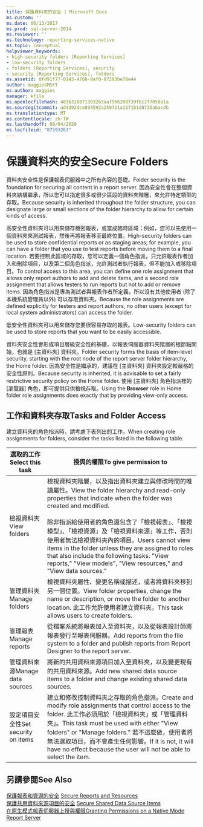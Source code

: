 ```yaml
---
title: 保護資料夾的安全 | Microsoft Docs
ms.custom: ''
ms.date: 06/13/2017
ms.prod: sql-server-2014
ms.reviewer: ''
ms.technology: reporting-services-native
ms.topic: conceptual
helpviewer_keywords:
- high-security folders [Reporting Services]
- low-security folders
- folders [Reporting Services], security
- security [Reporting Services], folders
ms.assetid: 0fd91f77-0143-476b-9af0-87293be78e44
author: maggiesMSFT
ms.author: maggies
manager: kfile
ms.openlocfilehash: 483b3108713032b3aaf566208f39f6c2f705da1a
ms.sourcegitcommit: ad4d92dce894592a259721a1571b1d8736abacdb
ms.translationtype: MT
ms.contentlocale: zh-TW
ms.lasthandoff: 08/04/2020
ms.locfileid: "87593263"
---
```

# <a name="secure-folders"></a><span data-ttu-id="2062e-102">保護資料夾的安全</span><span class="sxs-lookup"><span data-stu-id="2062e-102">Secure Folders</span></span>
  <span data-ttu-id="2062e-103">資料夾安全性是保護報表伺服器中之所有內容的基礎。</span><span class="sxs-lookup"><span data-stu-id="2062e-103">Folder security is the foundation for securing all content in a report server.</span></span> <span data-ttu-id="2062e-104">因為安全性會在整個資料夾結構繼承，所以您可以指定很多或很少區段的資料夾階層，來允許特定類型的存取。</span><span class="sxs-lookup"><span data-stu-id="2062e-104">Because security is inherited throughout the folder structure, you can designate large or small sections of the folder hierarchy to allow for certain kinds of access.</span></span>  
  
 <span data-ttu-id="2062e-105">高安全性資料夾可以用來儲存機密報表，或當成臨時區域；例如，您可以先使用一個資料夾來測試報表，然後再將報表移至最終位置。</span><span class="sxs-lookup"><span data-stu-id="2062e-105">High-security folders can be used to store confidential reports or as staging areas; for example, you can have a folder that you use to test reports before moving them to a final location.</span></span> <span data-ttu-id="2062e-106">若要控制此區域的存取，您可以定義一個角色指派，只允許報表作者加入和刪除項目，以及第二個角色指派，允許測試者執行報表，但不能加入或移除項目。</span><span class="sxs-lookup"><span data-stu-id="2062e-106">To control access to this area, you can define one role assignment that allows only report authors to add and delete items, and a second role assignment that allows testers to run reports but not to add or remove items.</span></span> <span data-ttu-id="2062e-107">因為角色指派是專為測試者與報表作者所定義，所以沒有其他使用者 (除了本機系統管理員以外) 可以存取資料夾。</span><span class="sxs-lookup"><span data-stu-id="2062e-107">Because the role assignments are defined explicitly for testers and report authors, no other users (except for local system administrators) can access the folder.</span></span>  
  
 <span data-ttu-id="2062e-108">低安全性資料夾可以用來儲存您要很容易存取的報表。</span><span class="sxs-lookup"><span data-stu-id="2062e-108">Low-security folders can be used to store reports that you want to be easily accessible.</span></span>  
  
 <span data-ttu-id="2062e-109">資料夾安全性會形成項目層級安全性的基礎，以報表伺服器資料夾階層的根節點開始，也就是 [主資料夾] 資料夾。</span><span class="sxs-lookup"><span data-stu-id="2062e-109">Folder security forms the basis of item-level security, starting with the root node of the report server folder hierarchy, the Home folder.</span></span> <span data-ttu-id="2062e-110">因為安全性是繼承的，建議在 [主資料夾] 資料夾設定較嚴格的安全性原則。</span><span class="sxs-lookup"><span data-stu-id="2062e-110">Because security is inherited, it is advisable to set a fairly restrictive security policy on the Home folder.</span></span> <span data-ttu-id="2062e-111">使用 [主資料夾] 角色指派裡的 [瀏覽器]  角色，即可提供只供檢視存取。</span><span class="sxs-lookup"><span data-stu-id="2062e-111">Using the **Browser** role in Home folder role assignments does exactly that by providing view-only access.</span></span>  
  
## <a name="tasks-and-folder-access"></a><span data-ttu-id="2062e-112">工作和資料夾存取</span><span class="sxs-lookup"><span data-stu-id="2062e-112">Tasks and Folder Access</span></span>  
 <span data-ttu-id="2062e-113">建立資料夾的角色指派時，請考慮下表列出的工作。</span><span class="sxs-lookup"><span data-stu-id="2062e-113">When creating role assignments for folders, consider the tasks listed in the following table.</span></span>  
  
|<span data-ttu-id="2062e-114">選取的工作</span><span class="sxs-lookup"><span data-stu-id="2062e-114">Select this task</span></span>|<span data-ttu-id="2062e-115">授與的權限</span><span class="sxs-lookup"><span data-stu-id="2062e-115">To give permission to</span></span>|  
|----------------------|---------------------------|  
|<span data-ttu-id="2062e-116">檢視資料夾</span><span class="sxs-lookup"><span data-stu-id="2062e-116">View folders</span></span>|<span data-ttu-id="2062e-117">檢視資料夾階層，以及指出資料夾建立與修改時間的唯讀屬性。</span><span class="sxs-lookup"><span data-stu-id="2062e-117">View the folder hierarchy and read-only properties that indicate when the folder was created and modified.</span></span><br /><br /> <span data-ttu-id="2062e-118">除非指派給使用者的角色還包含了「檢視報表」、「檢視模型」、「檢視資源」及「檢視資料來源」等工作，否則使用者無法檢視資料夾內的項目。</span><span class="sxs-lookup"><span data-stu-id="2062e-118">Users cannot view items in the folder unless they are assigned to roles that also include the following tasks: "View reports," "View models", "View resources," and "View data sources."</span></span>|  
|<span data-ttu-id="2062e-119">管理資料夾</span><span class="sxs-lookup"><span data-stu-id="2062e-119">Manage folders</span></span>|<span data-ttu-id="2062e-120">檢視資料夾屬性、變更名稱或描述，或者將資料夾移到另一個位置。</span><span class="sxs-lookup"><span data-stu-id="2062e-120">View folder properties, change the name or description, or move the folder to another location.</span></span> <span data-ttu-id="2062e-121">此工作允許使用者建立資料夾。</span><span class="sxs-lookup"><span data-stu-id="2062e-121">This task allows users to create folders.</span></span>|  
|<span data-ttu-id="2062e-122">管理報表</span><span class="sxs-lookup"><span data-stu-id="2062e-122">Manage reports</span></span>|<span data-ttu-id="2062e-123">從檔案系統將報表加入至資料夾，以及從報表設計師將報表發行至報表伺服器。</span><span class="sxs-lookup"><span data-stu-id="2062e-123">Add reports from the file system to a folder and publish reports from Report Designer to the report server.</span></span>|  
|<span data-ttu-id="2062e-124">管理資料來源</span><span class="sxs-lookup"><span data-stu-id="2062e-124">Manage data sources</span></span>|<span data-ttu-id="2062e-125">將新的共用資料來源項目加入至資料夾，以及變更現有的共用資料來源。</span><span class="sxs-lookup"><span data-stu-id="2062e-125">Add new shared data source items to a folder and change existing shared data sources.</span></span>|  
|<span data-ttu-id="2062e-126">設定項目安全性</span><span class="sxs-lookup"><span data-stu-id="2062e-126">Set security on items</span></span>|<span data-ttu-id="2062e-127">建立和修改控制資料夾之存取的角色指派。</span><span class="sxs-lookup"><span data-stu-id="2062e-127">Create and modify role assignments that control access to the folder.</span></span> <span data-ttu-id="2062e-128">此工作必須用於「檢視資料夾」或「管理資料夾」。</span><span class="sxs-lookup"><span data-stu-id="2062e-128">This task must be used with either "View folders" or "Manage folders."</span></span> <span data-ttu-id="2062e-129">若不這麼做，使用者將無法選取項目，而不會產生任何影響。</span><span class="sxs-lookup"><span data-stu-id="2062e-129">If it is not, it will have no effect because the user will not be able to select the item.</span></span>|  
  
## <a name="see-also"></a><span data-ttu-id="2062e-130">另請參閱</span><span class="sxs-lookup"><span data-stu-id="2062e-130">See Also</span></span>  
 <span data-ttu-id="2062e-131">[保護報表和資源的安全](secure-reports-and-resources.md) </span><span class="sxs-lookup"><span data-stu-id="2062e-131">[Secure Reports and Resources](secure-reports-and-resources.md) </span></span>  
 <span data-ttu-id="2062e-132">[保護共用資料來源項目的安全](secure-shared-data-source-items.md) </span><span class="sxs-lookup"><span data-stu-id="2062e-132">[Secure Shared Data Source Items](secure-shared-data-source-items.md) </span></span>  
 [<span data-ttu-id="2062e-133">在原生模式報表伺服器上授與權限</span><span class="sxs-lookup"><span data-stu-id="2062e-133">Granting Permissions on a Native Mode Report Server</span></span>](granting-permissions-on-a-native-mode-report-server.md)  
  
  
